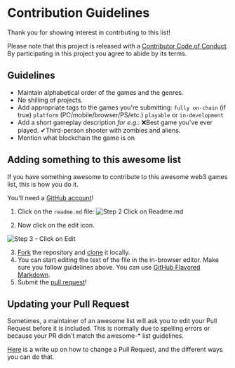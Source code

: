 # Contribution Guidelines

Thank you for showing interest in contrbuting to this list!

Please note that this project is released with a [Contributor Code of Conduct](code-of-conduct.md). By participating in this project you agree to abide by its terms.

## Guidelines

- Maintain alphabetical order of the games and the genres.
- No shilling of projects.
- Add appropriate tags to the games you're submitting: `fully on-chain` (if true) `platform` (PC/mobile/browser/PS/etc.) `playable` or `in-development`
- Add a short gameplay description *for e.g.*: ❌Best game you've ever played. ✔Third-person shooter with zombies and aliens.
- Mention what blockchain the game is on

## Adding something to this awesome list

If you have something awesome to contribute to this awesome web3 games list, this is how you do it.

You'll need a [GitHub account](https://github.com/join)!

1. Click on the `readme.md` file: ![Step 2 Click on Readme.md](https://github.com/moonstream-to/awesome-web3-games/assets/88392948/cb9a0d9f-e23f-4a6e-ae0d-05865c3ff6d4)

2. Now click on the edit icon.

 ![Step 3 - Click on Edit](https://github.com/moonstream-to/awesome-web3-games/assets/88392948/e6996277-e7b6-4c24-8250-55cee90be7b9)

3. [Fork](http://guides.github.com/activities/forking/) the repository and [clone](https://help.github.com/articles/cloning-a-repository/) it locally. 
4. You can start editing the text of the file in the in-browser editor. Make sure you follow guidelines above. You can use [GitHub Flavored Markdown](https://help.github.com/articles/github-flavored-markdown/).
5. Submit the [pull request](https://help.github.com/articles/using-pull-requests/)!

## Updating your Pull Request

Sometimes, a maintainer of an awesome list will ask you to edit your Pull Request before it is included. This is normally due to spelling errors or because your PR didn't match the awesome-* list guidelines.

[Here](https://github.com/RichardLitt/knowledge/blob/master/github/amending-a-commit-guide.md) is a write up on how to change a Pull Request, and the different ways you can do that.
